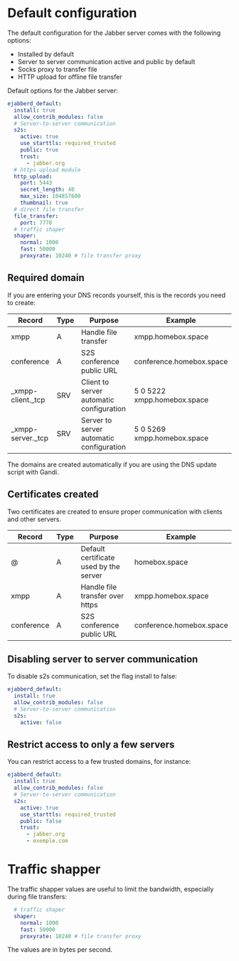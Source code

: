 # Default configuration

The default configuration for the Jabber server comes with the following options:

- Installed by default
- Server to server communication active and public by default
- Socks proxy to transfer file
- HTTP upload for offline file transfer

Default options for the Jabber server:

```yaml
ejabberd_default:
  install: true
  allow_contrib_modules: false
  # Server-to-server communication
  s2s:
    active: true
    use_starttls: required_trusted
    public: true
    trust:
      - jabber.org
  # https upload module
  http_upload:
    port: 5443
    secret_length: 40
    max_size: 104857600
    thumbnail: true
  # direct file transfer
  file_transfer:
    port: 7778
  # traffic shaper
  shaper:
    normal: 1000
    fast: 50000
    proxyrate: 10240 # file transfer proxy

```

## Required domain

If you are entering your DNS records yourself, this is the records you need to create:


| Record            | Type   | Purpose                                  | Example                      |
| -----------       | ------ | ---------                                | ---------                    |
| xmpp              | A      | Handle file transfer                     | xmpp.homebox.space           |
| conference        | A      | S2S conference public URL                | conference.homebox.space     |
| _xmpp-client._tcp | SRV    | Client to server automatic configuration | 5 0 5222 xmpp.homebox.space  |
| _xmpp-server._tcp | SRV    | Server to server automatic configuration | 5 0 5269 xmpp.homebox.space  |

The domains are created automatically if you are using the DNS update script with Gandi.

## Certificates created

Two certificates are created to ensure proper communication with clients and other servers.

| Record            | Type   | Purpose                                  | Example                      |
| -----------       | ------ | ---------                                | ---------                    |
| @                 | A      | Default certificate used by the server   | homebox.space                |
| xmpp              | A      | Handle file transfer over https          | xmpp.homebox.space           |
| conference        | A      | S2S conference public URL                | conference.homebox.space     |

## Disabling server to server communication

To disable s2s communication, set the flag install to false:

```yaml
ejabberd_default:
  install: true
  allow_contrib_modules: false
  # Server-to-server communication
  s2s:
    active: false
```

## Restrict access to only a few servers

You can restrict access to a few trusted domains, for instance:

```yaml
ejabberd_default:
  install: true
  allow_contrib_modules: false
  # Server-to-server communication
  s2s:
    active: true
    use_starttls: required_trusted
    public: false
    trust:
      - jabber.org
      - exemple.com
```

# Traffic shapper

The traffic shapper values are useful to limit the bandwidth, especially during file transfers:

```yaml
  # traffic shaper
  shaper:
    normal: 1000
    fast: 50000
    proxyrate: 10240 # file transfer proxy
```

The values are in bytes per second.

